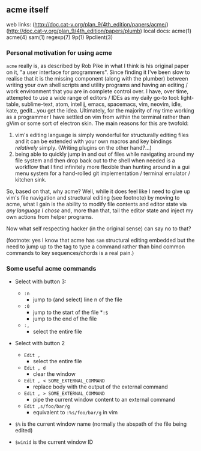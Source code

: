 acme itself
-----------
web links:  (http://doc.cat-v.org/plan_9/4th_edition/papers/acme/)
            (http://doc.cat-v.org/plan_9/4th_edition/papers/plumb)
local docs: acme(1)
            acme(4)
            sam(1)
            regexp(7)
            9p(1)
            9pclient(3)

### Personal motivation for using acme
`acme` really is, as described by Rob Pike in what I think is his original
paper on it, "a user interface for programmers". Since finding it I've been
slow to realise that it is the missing component (along with the plumber)
between writing your own shell scripts and utility programs and having an
editing / work environment that you are in complete control over. I have,
over time, attempted to use a wide range of editors / IDEs as my daily go-to
tool: light-table, sublime-text, atom, intellij, emacs, spacemacs, vim, neovim,
idle, kate, gedit...you get the idea. Ultimately, for the majority of my time
working as a programmer I have settled on vim from within the terminal rather
than gVim or some sort of electron skin.
The main reasons for this are twofold:
  1) vim's editing language is simply wonderful for structurally editing files
     and it can be extended with your own macros and key bindings _relatively_
     simply. (Writing plugins on the other hand?...)
  2) being able to quickly jump in and out of files while navigating around my
     file system and then drop back out to the shell when needed is a workflow
     that I find infinitely more flexible than hunting around in a gui menu
     system for a hand-rolled git implementation / terminal emulator / kitchen
     sink.

So, based on that, why acme? Well, while it does feel like I need to give up
vim's file navigation and structural editing (see footnote) by moving to acme,
what I gain is the ability to modify file contents and editor state via _any
language I chose_ and, more than that, tail the editor state and inject my
own actions from helper programs.

Now what self respecting hacker (in the original sense) can say no to that?

(footnote: yes I know that acme has `sam` structural editing embedded but the
need to jump up to the tag to type a command rather than bind common commands
to key sequences/chords is a real pain.)


### Some useful acme commands
* Select with button 3:
  * `:n`
    * jump to (and select) line n of the file
  * `:0`
    * jump to the start of the file
  *`:$`
    * jump to the end of the file
  * `:,`
    * select the entire file

* Select with button 2
  * `Edit ,`
    * select the entire file
  * `Edit , d`
    * clear the window
  * `Edit , < SOME_EXTERNAL_COMMAND`
    * replace body with the output of the external command
  * `Edit , > SOME_EXTERNAL_COMMAND`
    * pipe the current window content to an external command
  * `Edit ,s/foo/bar/g`
    * equivalent to `:%s/foo/bar/g` in vim

* `$%` is the current window name (normally the abspath of the file being edited)
* `$winid` is the current window ID